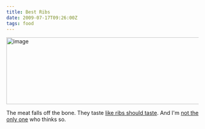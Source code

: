 ```yaml
---
title: Best Ribs
date: 2009-07-17T09:26:00Z
tags: food
---
```

<img alt="image" height="175" src="https://ggr_com.s3.amazonaws.com/images/houstons_ribs.jpg" width="512" />
<br/>

The meat falls off the bone. They taste [like ribs should taste][1]. And I'm [not the only one][2] who thinks so.

 [1]: http://www.hillstone.com/#/restaurants/houstons/
 [2]: http://nycfoodguy.com/2008/04/01/houstons-consistently-delicious-chain-never-disappoints/
